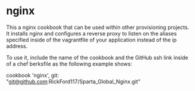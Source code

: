 # nginx

This a nginx cookbook that can be used within other provisioning projects. It installs nginx and configures a reverse proxy to listen on the aliases specified inside of the vagrantfile of your application instead of the ip address.

To use it, include the name of the cookbook and the GitHub ssh link inside of a chef berksfile as the following example shows:

cookbook 'nginx', git: "git@github.com:RickFord117/Sparta_Global_Nginx.git"
